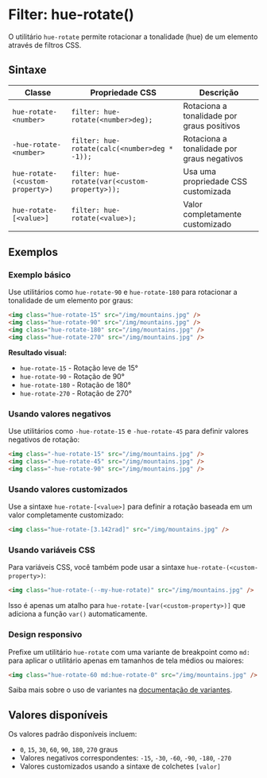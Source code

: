 # Filter: hue-rotate()

O utilitário `hue-rotate` permite rotacionar a tonalidade (hue) de um elemento através de filtros CSS.

## Sintaxe

| Classe | Propriedade CSS | Descrição |
|--------|----------------|-----------|
| `hue-rotate-<number>` | `filter: hue-rotate(<number>deg);` | Rotaciona a tonalidade por graus positivos |
| `-hue-rotate-<number>` | `filter: hue-rotate(calc(<number>deg * -1));` | Rotaciona a tonalidade por graus negativos |
| `hue-rotate-(<custom-property>)` | `filter: hue-rotate(var(<custom-property>));` | Usa uma propriedade CSS customizada |
| `hue-rotate-[<value>]` | `filter: hue-rotate(<value>);` | Valor completamente customizado |

## Exemplos

### Exemplo básico

Use utilitários como `hue-rotate-90` e `hue-rotate-180` para rotacionar a tonalidade de um elemento por graus:

```html
<img class="hue-rotate-15" src="/img/mountains.jpg" />
<img class="hue-rotate-90" src="/img/mountains.jpg" />
<img class="hue-rotate-180" src="/img/mountains.jpg" />
<img class="hue-rotate-270" src="/img/mountains.jpg" />
```

**Resultado visual:**
- `hue-rotate-15` - Rotação leve de 15°
- `hue-rotate-90` - Rotação de 90°
- `hue-rotate-180` - Rotação de 180°
- `hue-rotate-270` - Rotação de 270°

### Usando valores negativos

Use utilitários como `-hue-rotate-15` e `-hue-rotate-45` para definir valores negativos de rotação:

```html
<img class="-hue-rotate-15" src="/img/mountains.jpg" />
<img class="-hue-rotate-45" src="/img/mountains.jpg" />
<img class="-hue-rotate-90" src="/img/mountains.jpg" />
```

### Usando valores customizados

Use a sintaxe `hue-rotate-[<value>]` para definir a rotação baseada em um valor completamente customizado:

```html
<img class="hue-rotate-[3.142rad]" src="/img/mountains.jpg" />
```

### Usando variáveis CSS

Para variáveis CSS, você também pode usar a sintaxe `hue-rotate-(<custom-property>)`:

```html
<img class="hue-rotate-(--my-hue-rotate)" src="/img/mountains.jpg" />
```

Isso é apenas um atalho para `hue-rotate-[var(<custom-property>)]` que adiciona a função `var()` automaticamente.

### Design responsivo

Prefixe um utilitário `hue-rotate` com uma variante de breakpoint como `md:` para aplicar o utilitário apenas em tamanhos de tela médios ou maiores:

```html
<img class="hue-rotate-60 md:hue-rotate-0" src="/img/mountains.jpg" />
```

Saiba mais sobre o uso de variantes na [documentação de variantes](https://tailwindcss.com/docs/responsive-design).

## Valores disponíveis

Os valores padrão disponíveis incluem:
- `0`, `15`, `30`, `60`, `90`, `180`, `270` graus
- Valores negativos correspondentes: `-15`, `-30`, `-60`, `-90`, `-180`, `-270`
- Valores customizados usando a sintaxe de colchetes `[valor]`

